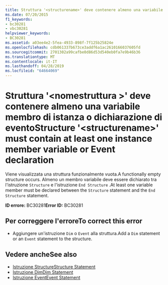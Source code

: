 ```yaml
---
title: Struttura '<structurename>' deve contenere almeno una variabile membro di istanza o dichiarazione di evento
ms.date: 07/20/2015
f1_keywords:
- bc30281
- vbc30281
helpviewer_keywords:
- BC30281
ms.assetid: a03ee4e2-5fea-4933-898f-7f125b25824e
ms.openlocfilehash: cdb061337b673ce3addf6a1ac2610166037605fd
ms.sourcegitcommit: 2701302a99cafbe0d86d53d540eb0fa7e9b46b36
ms.translationtype: MT
ms.contentlocale: it-IT
ms.lasthandoff: 04/28/2019
ms.locfileid: "64664069"
---
```

# <a name="structure-structurename-must-contain-at-least-one-instance-member-variable-or-event-declaration"></a><span data-ttu-id="e9370-102">Struttura '\<nomestruttura >' deve contenere almeno una variabile membro di istanza o dichiarazione di evento</span><span class="sxs-lookup"><span data-stu-id="e9370-102">Structure '\<structurename>' must contain at least one instance member variable or Event declaration</span></span>
<span data-ttu-id="e9370-103">Viene visualizzata una struttura funzionalmente vuota.</span><span class="sxs-lookup"><span data-stu-id="e9370-103">A functionally empty structure occurs.</span></span> <span data-ttu-id="e9370-104">Almeno un membro variabile deve essere dichiarato tra l'istruzione `Structure` e l'istruzione `End Structure` .</span><span class="sxs-lookup"><span data-stu-id="e9370-104">At least one variable member must be declared between the `Structure` statement and the `End Structure` statement.</span></span>  
  
 <span data-ttu-id="e9370-105">**ID errore:** BC30281</span><span class="sxs-lookup"><span data-stu-id="e9370-105">**Error ID:** BC30281</span></span>  
  
## <a name="to-correct-this-error"></a><span data-ttu-id="e9370-106">Per correggere l'errore</span><span class="sxs-lookup"><span data-stu-id="e9370-106">To correct this error</span></span>  
  
- <span data-ttu-id="e9370-107">Aggiungere un'istruzione `Dim` o `Event` alla struttura.</span><span class="sxs-lookup"><span data-stu-id="e9370-107">Add a `Dim` statement or an `Event` statement to the structure.</span></span>  
  
## <a name="see-also"></a><span data-ttu-id="e9370-108">Vedere anche</span><span class="sxs-lookup"><span data-stu-id="e9370-108">See also</span></span>

- [<span data-ttu-id="e9370-109">Istruzione Structure</span><span class="sxs-lookup"><span data-stu-id="e9370-109">Structure Statement</span></span>](../../visual-basic/language-reference/statements/structure-statement.md)
- [<span data-ttu-id="e9370-110">Istruzione Dim</span><span class="sxs-lookup"><span data-stu-id="e9370-110">Dim Statement</span></span>](../../visual-basic/language-reference/statements/dim-statement.md)
- [<span data-ttu-id="e9370-111">Istruzione Event</span><span class="sxs-lookup"><span data-stu-id="e9370-111">Event Statement</span></span>](../../visual-basic/language-reference/statements/event-statement.md)
